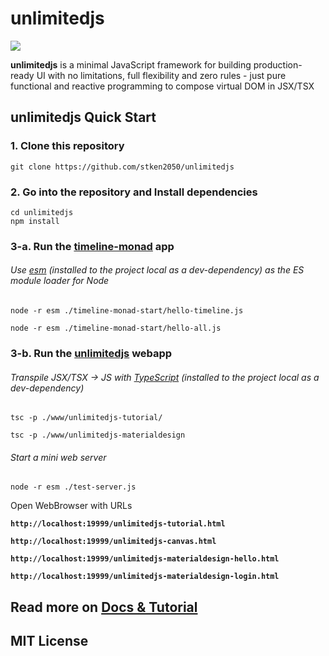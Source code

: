 # unlimitedjs

![](https://stken2050.github.io/unlimitedjs/img/unlimitedjs-logo.png)

**unlimitedjs** is a minimal JavaScript framework for building production-ready UI with no limitations, full flexibility and zero rules - just pure functional and reactive programming to compose virtual DOM in JSX/TSX

## unlimitedjs Quick Start

### 1. Clone this repository

```
git clone https://github.com/stken2050/unlimitedjs
```

### 2. Go into the repository and Install dependencies

```
cd unlimitedjs
npm install
```

### 3-a. Run the [timeline-monad](https://github.com/stken2050/timeline-monad/) app

###### Use [esm](https://www.npmjs.com/package/esm) (installed to the project local as a dev-dependency) as the ES module loader for Node 
```
node -r esm ./timeline-monad-start/hello-timeline.js

node -r esm ./timeline-monad-start/hello-all.js
```

### 3-b. Run the [unlimitedjs](https://github.com/stken2050/unlimitedjs) webapp

###### Transpile JSX/TSX -> JS with [TypeScript](https://www.typescriptlang.org/) (installed to the project local as a dev-dependency)

```
tsc -p ./www/unlimitedjs-tutorial/
```

```
tsc -p ./www/unlimitedjs-materialdesign
```

###### Start a mini web server

```
node -r esm ./test-server.js
```

Open WebBrowser with URLs

**`http://localhost:19999/unlimitedjs-tutorial.html`**

**`http://localhost:19999/unlimitedjs-canvas.html`**

**`http://localhost:19999/unlimitedjs-materialdesign-hello.html`**

**`http://localhost:19999/unlimitedjs-materialdesign-login.html`**


## Read more on [Docs & Tutorial]( https://stken2050.github.io/unlimitedjs/)

## MIT License